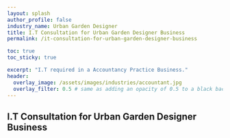 ```yaml
---
layout: splash 
author_profile: false 
industry_name: Urban Garden Designer
title: I.T Consultation for Urban Garden Designer Business
permalink: /it-consultation-for-urban-garden-designer-business

toc: true
toc_sticky: true

excerpt: "I.T required in a Accountancy Practice Business."
header:
  overlay_image: /assets/images/industries/accountant.jpg
  overlay_filter: 0.5 # same as adding an opacity of 0.5 to a black background
---
```


## I.T Consultation for Urban Garden Designer Business